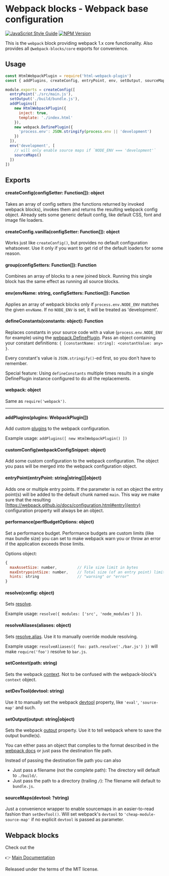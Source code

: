 # Webpack blocks - Webpack base configuration

[![JavaScript Style Guide](https://img.shields.io/badge/code%20style-standard-brightgreen.svg)](http://standardjs.com/)
[![NPM Version](https://img.shields.io/npm/v/@webpack-blocks/webpack.svg)](https://www.npmjs.com/package/@webpack-blocks/webpack)

This is the `webpack` block providing webpack 1.x core functionality. Also provides all `@webpack-blocks/core` exports for convenience.


## Usage

```js
const HtmlWebpackPlugin = require('html-webpack-plugin')
const { addPlugins, createConfig, entryPoint, env, setOutput, sourceMaps, webpack } = require('@webpack-blocks/webpack')

module.exports = createConfig([
  entryPoint('./src/main.js'),
  setOutput('./build/bundle.js'),
  addPlugins([
    new HtmlWebpackPlugin({
      inject: true,
      template: './index.html'
    }),
    new webpack.DefinePlugin({
      'process.env': JSON.stringify(process.env || 'development')
    })
  ]),
  env('development', [
    // will only enable source maps if `NODE_ENV === 'development'`
    sourceMaps()
  ])
])
```

## Exports

#### createConfig(configSetter: Function[]): object

Takes an array of config setters (the functions returned by invoked webpack blocks), invokes them and returns the resulting webpack config object. Already sets some generic default config, like default CSS, font and image file loaders.

#### createConfig.vanilla(configSetter: Function[]): object

Works just like `createConfig()`, but provides no default configuration whatsoever. Use it only if you want to get rid of the default loaders for some reason.

#### group(configSetters: Function[]): Function

Combines an array of blocks to a new joined block. Running this single block has the same effect as running all source blocks.

#### env(envName: string, configSetters: Function[]): Function

Applies an array of webpack blocks only if `process.env.NODE_ENV` matches the given `envName`. If no `NODE_ENV` is set, it will be treated as 'development'.

#### defineConstants(constants: object): Function

Replaces constants in your source code with a value (`process.env.NODE_ENV` for example) using the [webpack.DefinePlugin](https://webpack.github.io/docs/list-of-plugins.html#defineplugin). Pass an object containing your constant definitions: `{ [constantName: string]: <constantValue: any> }`.

Every constant's value is `JSON.stringify()`-ed first, so you don't have to remember.

Special feature: Using `defineConstants` multiple times results in a single DefinePlugin instance configured to do all the replacements.

#### webpack: object

Same as `require('webpack')`.

---

#### addPlugins(plugins: WebpackPlugin[])

Add custom [plugins](https://webpack.github.io/docs/configuration.html#plugins) to the webpack configuration.

Example usage: `addPlugins([ new HtmlWebpackPlugin() ])`

#### customConfig(webpackConfigSnippet: object)

Add some custom configuration to the webpack configuration. The object you pass will be merged into the webpack configuration object.

#### entryPoint(entryPoint: string|string[]|object)

Adds one or multiple entry points. If the parameter is not an object the entry point(s) will be added to the default chunk named `main`. This way we make sure that the resulting [https://webpack.github.io/docs/configuration.html#entry](entry) configuration property will always be an object.

#### performance(perfBudgetOptions: object)

Set a performance budget. Performance budgets are custom limits (like max bundle size) you can set to make webpack warn you or throw an error if the application exceeds those limits.

Options object:
```js
{
  maxAssetSize: number,         // File size limit in bytes
  maxEntrypointSize: number,    // Total size (of an entry point) limit in bytes
  hints: string                 // "warning" or "error"
}
```

#### resolve(config: object)

Sets [resolve](https://webpack.github.io/docs/configuration.html#resolve).

Example usage: `resolve({ modules: ['src', 'node_modules'] })`.

#### resolveAliases(aliases: object)

Sets [resolve.alias](https://webpack.github.io/docs/configuration.html#resolve-alias). Use it to manually override module resolving.

Example usage: `resolveAliases({ foo: path.resolve('./bar.js') })` will make `require('foo')` resolve to `bar.js`.

#### setContext(path: string)

Sets the webpack [context](https://webpack.github.io/docs/configuration.html#context). Not to be confused with the webpack-block's `context` object.

#### setDevTool(devtool: string)

Use it to manually set the webpack [devtool](https://webpack.github.io/docs/configuration.html#devtool) property, like `'eval'`, `'source-map'` and such.

#### setOutput(output: string|object)

Sets the webpack [output](https://webpack.github.io/docs/configuration.html#output) property. Use it to tell webpack where to save the output bundle(s).

You can either pass an object that complies to the format described in the [webpack docs](https://webpack.github.io/docs/configuration.html#output) or just pass the destination file path.

Instead of passing the destination file path you can also
* Just pass a filename (not the complete path): The directory will default to `./build/`.
* Just pass the path to a directory (trailing `/`): The filename will default to `bundle.js`.

#### sourceMaps(devtool: ?string)

Just a convenience wrapper to enable sourcemaps in an easier-to-read fashion than `setDevTool()`. Will set webpack's `devtool` to `'cheap-module-source-map'` if no explicit `devtool` is passed as parameter.


## Webpack blocks

Check out the

👉 [Main Documentation](https://github.com/andywer/webpack-blocks)

Released under the terms of the MIT license.
